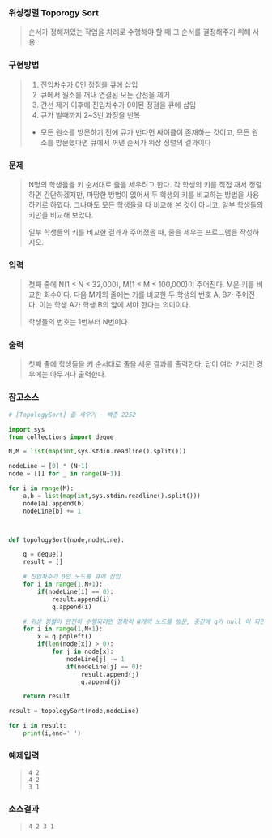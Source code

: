 ### 위상정렬 Toporogy Sort

> 순서가 정해져있는 작업을 차례로 수행해야 할 때 그 순서를 결정해주기 위해 사용

### 구현방법

> 1. 진입차수가 0인 정점을 큐에 삽입
> 2. 큐에서 원소를 꺼내 연결된 모든 간선을 제거
> 3. 간선 제거 이후에 진입차수가 0이된 정점을 큐에 삽입
> 4. 큐가 빌때까지 2~3번 과정을 반복
>
> - 모든 원소를 방문하기 전에 큐가 빈다면 싸이클이 존재하는 것이고, 모든 원소를 방문했다면 큐에서 꺼낸 순서가 위상 정렬의 결과이다





### 문제

> N명의 학생들을 키 순서대로 줄을 세우려고 한다. 각 학생의 키를 직접 재서 정렬하면 간단하겠지만, 마땅한 방법이 없어서 두 학생의 키를 비교하는 방법을 사용하기로 하였다. 그나마도 모든 학생들을 다 비교해 본 것이 아니고, 일부 학생들의 키만을 비교해 보았다.
>
> 일부 학생들의 키를 비교한 결과가 주어졌을 때, 줄을 세우는 프로그램을 작성하시오.

### 입력

> 첫째 줄에 N(1 ≤ N ≤ 32,000), M(1 ≤ M ≤ 100,000)이 주어진다. M은 키를 비교한 회수이다. 다음 M개의 줄에는 키를 비교한 두 학생의 번호 A, B가 주어진다. 이는 학생 A가 학생 B의 앞에 서야 한다는 의미이다.
>
> 학생들의 번호는 1번부터 N번이다.

### 출력

> 첫째 줄에 학생들을 키 순서대로 줄을 세운 결과를 출력한다. 답이 여러 가지인 경우에는 아무거나 출력한다.



### 참고소스

```python
# [TopologySort] 줄 세우기 - 백준 2252

import sys
from collections import deque

N,M = list(map(int,sys.stdin.readline().split()))

nodeLine = [0] * (N+1)
node = [[] for _ in range(N+1)]

for i in range(M):
    a,b = list(map(int,sys.stdin.readline().split()))
    node[a].append(b)
    nodeLine[b] += 1



def topologySort(node,nodeLine):

    q = deque()
    result = []

    # 진입차수가 0인 노드를 큐에 삽입
    for i in range(1,N+1):
        if(nodeLine[i] == 0):
            result.append(i)
            q.append(i)

    # 위상 정렬이 완전히 수행되려면 정확히 N개의 노드를 방문, 중간에 q가 null 이 되면 싸이클이 존재한는 것이다.
    for i in range(1,N+1):
        x = q.popleft()
        if(len(node[x]) > 0):
            for j in node[x]:
                nodeLine[j] -= 1
                if(nodeLine[j] == 0):
                    result.append(j)
                    q.append(j)

    return result

result = topologySort(node,nodeLine)

for i in result:
    print(i,end=' ')
```

### 예제입력

> ```
> 4 2
> 4 2
> 3 1
> ```

### 소스결과

> ```
> 4 2 3 1
> ```

